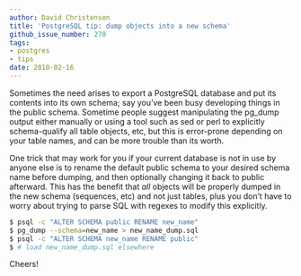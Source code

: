 ```yaml
---
author: David Christensen
title: 'PostgreSQL tip: dump objects into a new schema'
github_issue_number: 270
tags:
- postgres
- tips
date: 2010-02-16
---
```




Sometimes the need arises to export a PostgreSQL database and put its contents into its own schema; say you’ve been busy developing things in the public schema. Sometime people suggest manipulating the pg_dump output either manually or using a tool such as sed or perl to explicitly schema-qualify all table objects, etc, but this is error-prone depending on your table names, and can be more trouble than its worth.

One trick that may work for you if your current database is not in use by anyone else is to rename the default public schema to your desired schema name before dumping, and then optionally changing it back to public afterward. This has the benefit that *all* objects will be properly dumped in the new schema (sequences, etc) and not just tables, plus you don’t have to worry about trying to parse SQL with regexes to modify this explicitly.

```bash
$ psql -c "ALTER SCHEMA public RENAME new_name"
$ pg_dump --schema=new_name > new_name_dump.sql
$ psql -c "ALTER SCHEMA new_name RENAME public"
$ # load new_name_dump.sql elsewhere
```

Cheers!


